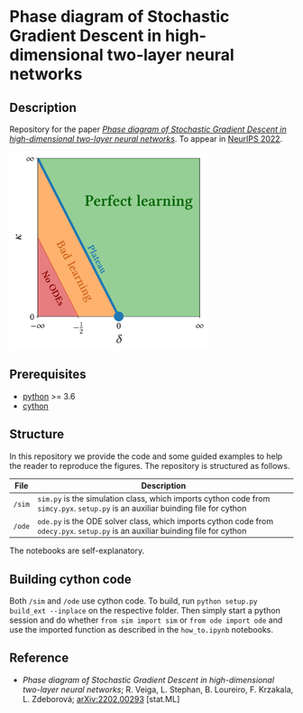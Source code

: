 # Phase diagram of Stochastic Gradient Descent in high-dimensional two-layer neural networks

## Description

Repository for the paper [*Phase diagram of Stochastic Gradient Descent in high-dimensional two-layer neural networks*](https://arxiv.org/abs/2202.00293). To appear in [NeurIPS 2022](https://nips.cc/).

<p float="center">
  <img src="https://github.com/rodsveiga/phdiag_sgd/blob/main/figures/arXiv_fig01_image.jpg" height="350">
</p>


## Prerequisites
- [python](https://www.python.org/) >= 3.6
- [cython](https://cython.readthedocs.io/en/latest/#)

## Structure

In this repository we provide the code and some guided examples to help the reader to reproduce the figures. The repository is structured as follows.

| File                          | Description                                                                                                                                                    |
|-------------------------------|----------------------------------------------------------------------------------------------------------------------------------------------------------------|
| ```/sim``` | ```sim.py``` is the simulation class, which imports cython code from ```simcy.pyx```. ```setup.py``` is an auxiliar buinding file for cython   |
| ```/ode``` | ```ode.py``` is the ODE solver class, which imports cython code from ```odecy.pyx```. ```setup.py``` is an auxiliar buinding file for cython |                              |

The notebooks are self-explanatory.

## Building cython code

Both ```/sim``` and ```/ode``` use cython code. To build, run `python setup.py build_ext --inplace` on the respective folder. Then simply start a python session and do whether `from sim import sim` or `from ode import ode` and use the imported function as described in the `how_to.ipynb` notebooks.

## Reference

- *Phase diagram of Stochastic Gradient Descent in high-dimensional two-layer neural networks*; R. Veiga, L. Stephan, B. Loureiro, F. Krzakala, L. Zdeborová; [arXiv:2202.00293](https://arxiv.org/abs/2202.00293) [stat.ML]
